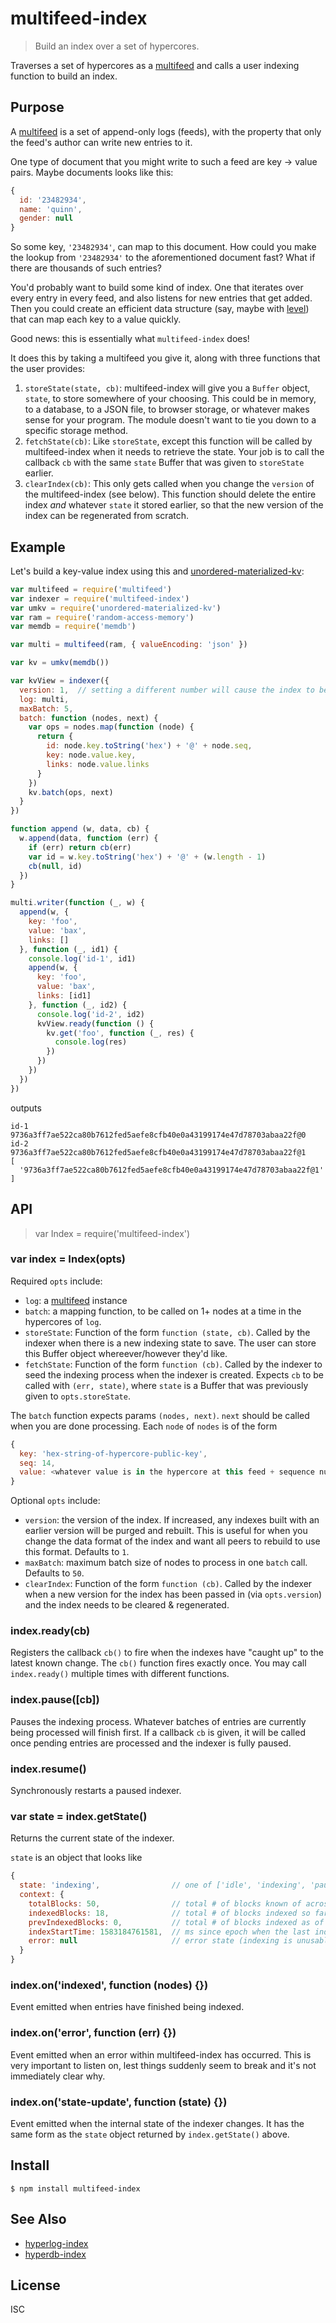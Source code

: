 # multifeed-index

> Build an index over a set of hypercores.

Traverses a set of hypercores as a [multifeed][multifeed] and calls a user
indexing function to build an index.

## Purpose

A [multifeed][multifeed] is a set of append-only logs (feeds), with the
property that only the feed's author can write new entries to it.

One type of document that you might write to such a feed are key -> value
pairs. Maybe documents looks like this:

```js
{
  id: '23482934',
  name: 'quinn',
  gender: null
}
```

So some key, `'23482934'`, can map to this document. How could you make
the lookup from `'23482934'` to the aforementioned document fast? What if
there are thousands of such entries?

You'd probably want to build some kind of index. One that iterates over every
entry in every feed, and also listens for new entries that get added. Then you
could create an efficient data structure (say, maybe with
[level](https://github.com/Level/level)) that can map each key to a value
quickly. 

Good news: this is essentially what `multifeed-index` does!

It does this by taking a multifeed you give it, along with three functions that
the user provides:

1. `storeState(state, cb)`: multifeed-index will give you a `Buffer` object,
   `state`, to store somewhere of your choosing. This could be in memory, to a
   database, to a JSON file, to browser storage, or whatever makes sense for
   your program. The module doesn't want to tie you down to a specific storage
   method.
2. `fetchState(cb)`: Like `storeState`, except this function will be called by
   multifeed-index when it needs to retrieve the state. Your job is to call the
   callback `cb` with the same `state` Buffer that was given to `storeState`
   earlier.
3. `clearIndex(cb)`: This only gets called when you change the `version` of the
   multifeed-index (see below). This function should delete the entire index
   *and* whatever `state` it stored earlier, so that the new version of the
   index can be regenerated from scratch.

## Example

Let's build a key-value index using this and
[unordered-materialized-kv](https://github.com/substack/unordered-materialized-kv):

```js
var multifeed = require('multifeed')
var indexer = require('multifeed-index')
var umkv = require('unordered-materialized-kv')
var ram = require('random-access-memory')
var memdb = require('memdb')

var multi = multifeed(ram, { valueEncoding: 'json' })

var kv = umkv(memdb())

var kvView = indexer({
  version: 1,  // setting a different number will cause the index to be purged and rebuilt
  log: multi,
  maxBatch: 5,
  batch: function (nodes, next) {
    var ops = nodes.map(function (node) {
      return {
        id: node.key.toString('hex') + '@' + node.seq,
        key: node.value.key,
        links: node.value.links
      }
    })
    kv.batch(ops, next)
  }
})

function append (w, data, cb) {
  w.append(data, function (err) {
    if (err) return cb(err)
    var id = w.key.toString('hex') + '@' + (w.length - 1)
    cb(null, id)
  })
}

multi.writer(function (_, w) {
  append(w, {
    key: 'foo',
    value: 'bax',
    links: []
  }, function (_, id1) {
    console.log('id-1', id1)
    append(w, {
      key: 'foo',
      value: 'bax',
      links: [id1]
    }, function (_, id2) {
      console.log('id-2', id2)
      kvView.ready(function () {
        kv.get('foo', function (_, res) {
          console.log(res)
        })
      })
    })
  })
})
```

outputs

```
id-1 9736a3ff7ae522ca80b7612fed5aefe8cfb40e0a43199174e47d78703abaa22f@0
id-2 9736a3ff7ae522ca80b7612fed5aefe8cfb40e0a43199174e47d78703abaa22f@1
[
  '9736a3ff7ae522ca80b7612fed5aefe8cfb40e0a43199174e47d78703abaa22f@1'
]
```

## API

> var Index = require('multifeed-index')

### var index = Index(opts)

Required `opts` include:

- `log`: a [multifeed](https://github.com/noffle/multifeed) instance
- `batch`: a mapping function, to be called on 1+ nodes at a time in the
  hypercores of `log`.
- `storeState`: Function of the form `function (state, cb)`. Called by the
  indexer when there is a new indexing state to save. The user can store this
  Buffer object whereever/however they'd like.
- `fetchState`: Function of the form `function (cb)`. Called by the indexer to
  seed the indexing process when the indexer is created. Expects `cb` to be
  called with `(err, state)`, where `state` is a Buffer that was previously
  given to `opts.storeState`.

The `batch` function expects params `(nodes, next)`. `next` should be called
when you are done processing. Each `node` of `nodes` is of the form

```js
{
  key: 'hex-string-of-hypercore-public-key',
  seq: 14,
  value: <whatever value is in the hypercore at this feed + sequence number>
}
```

Optional `opts` include:

- `version`: the version of the index. If increased, any indexes built with an
  earlier version will be purged and rebuilt. This is useful for when you
  change the data format of the index and want all peers to rebuild to use this
  format. Defaults to `1`.
- `maxBatch`: maximum batch size of nodes to process in one `batch` call.
  Defaults to `50`.
- `clearIndex`: Function of the form `function (cb)`. Called by the indexer
  when a new version for the index has been passed in (via `opts.version`) and
  the index needs to be cleared & regenerated.

### index.ready(cb)

Registers the callback `cb()` to fire when the indexes have "caught up" to the
latest known change. The `cb()` function fires exactly once. You may call
`index.ready()` multiple times with different functions.

### index.pause([cb])

Pauses the indexing process. Whatever batches of entries are currently being
processed will finish first. If a callback `cb` is given, it will be called
once pending entries are processed and the indexer is fully paused.

### index.resume()

Synchronously restarts a paused indexer.

### var state = index.getState()

Returns the current state of the indexer.

`state` is an object that looks like

```js
{
  state: 'indexing',                // one of ['idle', 'indexing', 'paused', 'error']
  context: {
    totalBlocks: 50,                // total # of blocks known of across all feeds
    indexedBlocks: 18,              // total # of blocks indexed so far
    prevIndexedBlocks: 0,           // total # of blocks indexed as of the previous indexing run
    indexStartTime: 1583184761581,  // ms since epoch when the last indexing run started
    error: null                     // error state (indexing is unusable if this is set)
  }
}
```

### index.on('indexed', function (nodes) {})

Event emitted when entries have finished being indexed.

### index.on('error', function (err) {})

Event emitted when an error within multifeed-index has occurred. This is very
important to listen on, lest things suddenly seem to break and it's not
immediately clear why.

### index.on('state-update', function (state) {})

Event emitted when the internal state of the indexer changes. It has the same
form as the `state` object returned by `index.getState()` above.

## Install

```
$ npm install multifeed-index
```

## See Also
- [hyperlog-index](https://github.com/substack/hyperlog-index)
- [hyperdb-index](https://github.com/noffle/hyperdb-index)

## License

ISC

[multifeed]: https://github.com/noffle/multifeed

